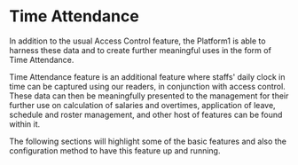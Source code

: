 # Time Attendance

In addition to the usual Access Control feature, the Platform1 is able to harness these data and to create further meaningful uses in the form of Time Attendance. 

Time Attendance feature is an additional feature where staffs' daily clock in time can be captured using our readers, in conjunction with access control. These data can then be meaningfully presented to the management for their further use on calculation of salaries and overtimes, application of leave, schedule and roster management, and other host of features can be found within it.

The following sections will highlight some of the basic features and also the configuration method to have this feature up and running.

